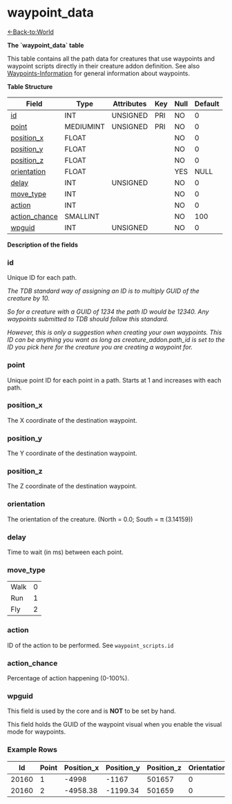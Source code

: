 # waypoint\_data

[<-Back-to:World](database-world)

**The \`waypoint\_data\` table**

This table contains all the path data for creatures that use waypoints and waypoint scripts directly in their creature addon definition. See also [Waypoints-Information](waypoints-information) for general information about waypoints.

**Table Structure**

| Field                           | Type      | Attributes | Key | Null | Default |
| ------------------------------- | --------- | ---------- | --- | ---- | ------- |
| [id](#id)                       | INT       | UNSIGNED   | PRI | NO   | 0       |
| [point](#point)                 | MEDIUMINT | UNSIGNED   | PRI | NO   | 0       |
| [position\_x](#positionx)       | FLOAT     |            |     | NO   | 0       |
| [position\_y](#positiony)       | FLOAT     |            |     | NO   | 0       |
| [position\_z](#positionz)       | FLOAT     |            |     | NO   | 0       |
| [orientation](#orientation)     | FLOAT     |            |     | YES  | NULL    |
| [delay](#delay)                 | INT       | UNSIGNED   |     | NO   | 0       |
| [move\_type](#movetype)         | INT       |            |     | NO   | 0       |
| [action](#action)               | INT       |            |     | NO   | 0       |
| [action\_chance](#actionchance) | SMALLINT  |            |     | NO   | 100     |
| [wpguid](#wpguid)               | INT       | UNSIGNED   |     | NO   | 0       |

**Description of the fields**

### id

Unique ID for each path.

*The TDB standard way of assigning an ID is to multiply GUID of the creature by 10.*

*So for a creature with a GUID of 1234 the path ID would be 12340. Any waypoints submitted to TDB should follow this standard.*

*However, this is only a suggestion when creating your own waypoints. This ID can be anything you want as long as creature\_addon.path\_id is set to the ID you pick here for the creature you are creating a waypoint for.*

### point

Unique point ID for each point in a path. Starts at 1 and increases with each path.

### position\_x

The X coordinate of the destination waypoint.

### position\_y

The Y coordinate of the destination waypoint.

### position\_z

The Z coordinate of the destination waypoint.

### orientation

The orientation of the creature. (North = 0.0; South = π (3.14159))

### delay

Time to wait (in ms) between each point.

### move\_type

|      |     |
| ---- | --- |
| Walk | 0   |
| Run  | 1   |
| Fly  | 2   |

### action

ID of the action to be performed. See `waypoint_scripts.id`

### action\_chance

Percentage of action happening (0-100%).

### wpguid

This field is used by the core and is **NOT** to be set by hand.

This field holds the GUID of the waypoint visual when you enable the visual mode for waypoints.

### Example Rows

| Id    | Point | Position\_x | Position\_y | Position\_z | Orientation | Delay | Move\_type | Action | Action\_chance | wpguid |
| ----- | ----- | ----------- | ----------- | ----------- | ----------- | ----- | ---------- | ------ | -------------- | ------ |
| 20160 | 1     | -4998       | -1167       | 501657      | 0           | 10000 | 0          | 0      | 100            | 0      |
| 20160 | 2     | -4958.38    | -1199.34    | 501659      | 0           | 0     | 0          | 0      | 100            | 0      |
